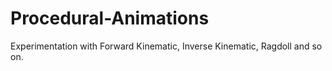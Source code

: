 # Procedural-Animations
 Experimentation with Forward Kinematic, Inverse Kinematic, Ragdoll and so on.
